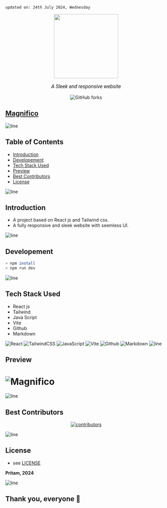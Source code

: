     updated on: 24th July 2024, Wednesday

<div align=center>
    <a href="https://github.com/warmachine028/magnifico">
        <img width="200" src="https://cdn-icons-png.flaticon.com/512/594/594856.png">
    </a>
    <p style="font-family: roboto, calibri; font-size:12pt; font-style:italic"> A Sleek and responsive website </p>
    <a src="https://github.com/warmachine028/magnifico/forks">
        <img alt="GitHub forks" src="https://img.shields.io/github/forks/warmachine028/magnifico">
    </a>
</div>

## [Magnifico](https://magnifico-sp.vercel.app/)

![line]

## Table of Contents

- [Introduction](#introduction)
- [Developement](#developement)
- [Tech Stack Used](#tech-stack-used)
- [Preview](#preview)
- [Best Contributors](#best-contributors)
- [License](#license)

![line]

## Introduction

- A project based on React js and Tailwind css.
- A fully responsive and sleek website with seemless UI.


![line]

## Developement

```sh
> npm install
> npm run dev
```

![line]

## Tech Stack Used

- React js
- Tailwind 
- Java Script
- Vite
- Github
- Markdown

![React](https://img.shields.io/badge/react-%2320232a.svg?style=for-the-badge&logo=react&logoColor=%2361DAFB) ![TailwindCSS](https://img.shields.io/badge/tailwindcss-%2338B2AC.svg?style=for-the-badge&logo=tailwind-css&logoColor=blue) ![JavaScript](https://img.shields.io/badge/javascript-%23323330.svg?style=for-the-badge&logo=javascript&logoColor=%23F7DF1E) ![Vite](https://img.shields.io/badge/vite-%23000000.svg?style=for-the-badge&logo=vite&logoColor=white) ![Github](https://img.shields.io/badge/github-%23121011.svg?style=for-the-badge&logo=github&logoColor=white) ![Markdown](https://img.shields.io/badge/markdown-%23121011.svg?style=for-the-badge&logo=markdown&logoColor=white)
![line]

## Preview

# ![Magnifico](https://github.com/user-attachments/assets/33a17933-5ded-406c-9d63-a42a7bc6fb4a)


![line]

## Best Contributors

<div align="center">
    <a  href="https://github.com/warmachine028/magnifico/graphs/contributors">
        <img src="https://contrib.rocks/image?repo=warmachine028/magnifico" alt="contributors" />
    </a>
</div>

![line]

## License

-   see [LICENSE]

**Pritam, 2024**

[license]: https://github.com/warmachine028/magnifico/blob/main/LICENSE


![line]

## Thank you, everyone 💚

[markdown badges]: https://github.com/Ileriayo/markdown-badges
[line]: https://user-images.githubusercontent.com/75939390/137615281-3a875960-92cc-407f-97fe-fd2319bdb252.png

<!-- 21/07/24 -->
